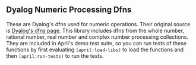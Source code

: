 <!-- TITLE/ -->

## Dyalog Numeric Processing Dfns

<!-- /TITLE -->

These are Dyalog's dfns used for numeric operations. Their original source is [Dyalog's dfns page](http://dfns.dyalog.com/n_contents.htm). This library includes dfns from the whole number, rational number, real number and complex number processing collections. They are included in April's demo test suite, so you can run tests of these functions by first evaluating `(april:load-libs)` to load the functions and then `(april:run-tests)` to run the tests.